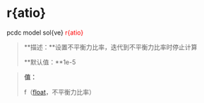 # r{atio}
pcdc model sol{ve} <span style='color: red;'>r{atio}</span>
> **描述：**设置不平衡力比率，迭代到不平衡力比率时停止计算
> 
> **默认值：**1e-5

> 
> **值：**
> 
> f（[float](数据类型/float/)，不平衡力比率）

